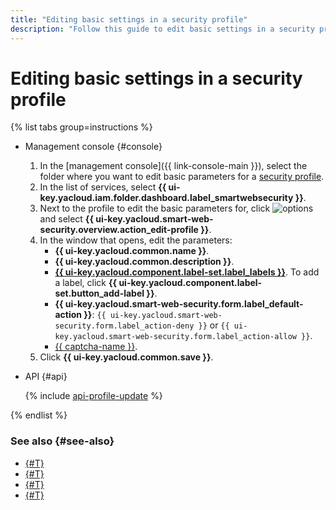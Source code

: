 ```yaml
---
title: "Editing basic settings in a security profile"
description: "Follow this guide to edit basic settings in a security profile."
---
```


# Editing basic settings in a security profile

{% list tabs group=instructions %}

- Management console {#console}

   1. In the [management console]({{ link-console-main }}), select the folder where you want to edit basic parameters for a [security profile](../concepts/profiles.md).
   1. In the list of services, select **{{ ui-key.yacloud.iam.folder.dashboard.label_smartwebsecurity }}**.
   1. Next to the profile to edit the basic parameters for, click ![options](../../_assets/console-icons/ellipsis.svg) and select **{{ ui-key.yacloud.smart-web-security.overview.action_edit-profile }}**.
   1. In the window that opens, edit the parameters:
      * **{{ ui-key.yacloud.common.name }}**.
      * **{{ ui-key.yacloud.common.description }}**.
      * [**{{ ui-key.yacloud.component.label-set.label_labels }}**](../../resource-manager/concepts/labels.md). To add a label, click **{{ ui-key.yacloud.component.label-set.button_add-label }}**.
      * **{{ ui-key.yacloud.smart-web-security.form.label_default-action }}**: `{{ ui-key.yacloud.smart-web-security.form.label_action-deny }}` or `{{ ui-key.yacloud.smart-web-security.form.label_action-allow }}`.
      * [{{ captcha-name }}](../../smartcaptcha/).
   1. Click **{{ ui-key.yacloud.common.save }}**.

- API {#api}

   {% include [api-profile-update](../../_includes/smartwebsecurity/api-profile-update.md) %}

{% endlist %}

### See also {#see-also}

* [{#T}](rule-add.md)
* [{#T}](rule-update.md)
* [{#T}](host-connect.md)
* [{#T}](profile-delete.md)
